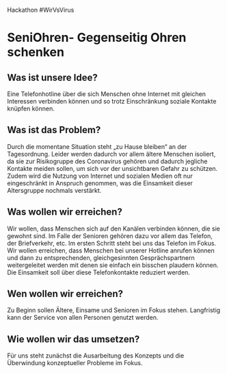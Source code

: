 Hackathon #WirVsVirus

# SeniOhren- Gegenseitig Ohren schenken

## Was ist unsere Idee?
Eine Telefonhotline über die sich Menschen ohne Internet mit gleichen Interessen verbinden können und so trotz Einschränkung soziale Kontakte knüpfen können.

## Was ist das Problem?
Durch die momentane Situation steht „zu Hause bleiben“ an der Tagesordnung. Leider werden dadurch vor allem ältere Menschen isoliert, da sie zur Risikogruppe des Coronavirus gehören und dadurch jegliche Kontakte meiden sollen, um sich vor der unsichtbaren Gefahr zu schützen. Zudem wird die Nutzung von Internet und sozialen Medien oft nur eingeschränkt in Anspruch genommen, was die Einsamkeit dieser Altersgruppe nochmals verstärkt.

## Was wollen wir erreichen?
Wir wollen, dass Menschen sich auf den Kanälen verbinden können, die sie gewohnt sind. Im Falle der Senioren gehören dazu vor allem das Telefon, der Briefverkehr, etc. Im ersten Schritt steht bei uns das Telefon im Fokus. Wir wollen erreichen, dass Menschen bei unserer Hotline anrufen können und dann zu entsprechenden, gleichgesinnten Gesprächspartnern weitergeleitet werden mit denen sie einfach ein bisschen plaudern können. Die Einsamkeit soll über diese Telefonkontakte reduziert werden.

## Wen wollen wir erreichen?
Zu Beginn sollen Ältere, Einsame und Senioren im Fokus stehen. Langfristig kann der Service von allen Personen genutzt werden.

## Wie wollen wir das umsetzen?
Für uns steht zunächst die Ausarbeitung des Konzepts und die Überwindung konzeptueller Probleme im Fokus.
